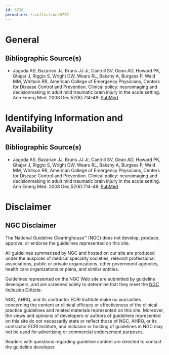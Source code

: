 ```yaml
---
id: 6720
permalink: /:collection/6720
---
```


# General

## Bibliographic Source(s)

- Jagoda AS, Bazarian JJ, Bruns JJ Jr, Cantrill SV, Gean AD, Howard PK, Ghajar J, Riggio S, Wright DW, Wears RL, Bakshy A, Burgess P, Wald MM, Whitson RR, American College of Emergency Physicians, Centers for Disease Control and Prevention. Clinical policy: neuroimaging and decisionmaking in adult mild traumatic brain injury in the acute setting. Ann Emerg Med. 2008 Dec;52(6):714-48. [ PubMed ](http://www.ncbi.nlm.nih.gov/entrez/query.fcgi?cmd=Retrieve&db=pubmed&dopt=Abstract&list_uids=19027497)

# Identifying Information and Availability

## Bibliographic Source(s)

- Jagoda AS, Bazarian JJ, Bruns JJ Jr, Cantrill SV, Gean AD, Howard PK, Ghajar J, Riggio S, Wright DW, Wears RL, Bakshy A, Burgess P, Wald MM, Whitson RR, American College of Emergency Physicians, Centers for Disease Control and Prevention. Clinical policy: neuroimaging and decisionmaking in adult mild traumatic brain injury in the acute setting. Ann Emerg Med. 2008 Dec;52(6):714-48. [ PubMed ](http://www.ncbi.nlm.nih.gov/entrez/query.fcgi?cmd=Retrieve&db=pubmed&dopt=Abstract&list_uids=19027497)

# Disclaimer

## NGC Disclaimer

The National Guideline Clearinghouse™ (NGC) does not develop, produce, approve, or endorse the guidelines represented on this site.

All guidelines summarized by NGC and hosted on our site are produced under the auspices of medical specialty societies, relevant professional associations, public or private organizations, other government agencies, health care organizations or plans, and similar entities.

Guidelines represented on the NGC Web site are submitted by guideline developers, and are screened solely to determine that they meet the [NGC Inclusion Criteria](/help-and-about/summaries/inclusion-criteria).

NGC, AHRQ, and its contractor ECRI Institute make no warranties concerning the content or clinical efficacy or effectiveness of the clinical practice guidelines and related materials represented on this site. Moreover, the views and opinions of developers or authors of guidelines represented on this site do not necessarily state or reflect those of NGC, AHRQ, or its contractor ECRI Institute, and inclusion or hosting of guidelines in NGC may not be used for advertising or commercial endorsement purposes.

Readers with questions regarding guideline content are directed to contact the guideline developer.


